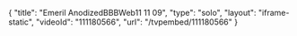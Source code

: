 {
    "title": "Emeril AnodizedBBBWeb11 11 09",
    "type": "solo",
    "layout": "iframe-static",
    "videoId": "111180566",
    "url": "\/tvpembed\/111180566"
}
